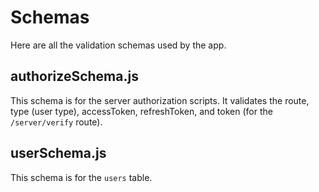 # Schemas

Here are all the validation schemas used by the app.

## authorizeSchema.js

This schema is for the server authorization scripts.  It validates the route, 
type (user type), accessToken, refreshToken, and token (for the `/server/verify` route).  

## userSchema.js

This schema is for the `users` table.  

